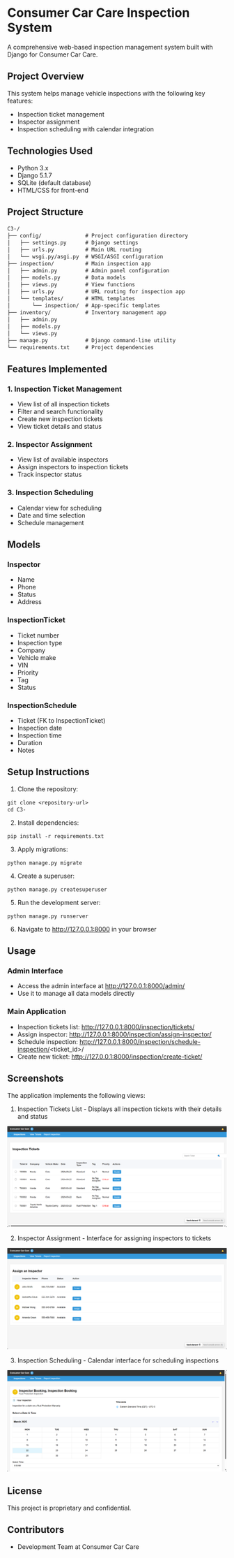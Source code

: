 # Consumer Car Care Inspection System

A comprehensive web-based inspection management system built with Django for Consumer Car Care.

## Project Overview

This system helps manage vehicle inspections with the following key features:
- Inspection ticket management
- Inspector assignment
- Inspection scheduling with calendar integration

## Technologies Used

- Python 3.x
- Django 5.1.7
- SQLite (default database)
- HTML/CSS for front-end

## Project Structure

```
C3-/
├── config/              # Project configuration directory
│   ├── settings.py      # Django settings
│   ├── urls.py          # Main URL routing
│   └── wsgi.py/asgi.py  # WSGI/ASGI configuration
├── inspection/          # Main inspection app
│   ├── admin.py         # Admin panel configuration
│   ├── models.py        # Data models
│   ├── views.py         # View functions
│   ├── urls.py          # URL routing for inspection app
│   └── templates/       # HTML templates
│       └── inspection/  # App-specific templates
├── inventory/           # Inventory management app
│   ├── admin.py
│   ├── models.py
│   └── views.py
├── manage.py            # Django command-line utility
└── requirements.txt     # Project dependencies
```

## Features Implemented

### 1. Inspection Ticket Management
- View list of all inspection tickets
- Filter and search functionality
- Create new inspection tickets
- View ticket details and status

### 2. Inspector Assignment
- View list of available inspectors
- Assign inspectors to inspection tickets
- Track inspector status

### 3. Inspection Scheduling
- Calendar view for scheduling
- Date and time selection
- Schedule management

## Models

### Inspector
- Name
- Phone
- Status
- Address

### InspectionTicket
- Ticket number
- Inspection type
- Company
- Vehicle make
- VIN
- Priority
- Tag
- Status

### InspectionSchedule
- Ticket (FK to InspectionTicket)
- Inspection date
- Inspection time
- Duration
- Notes

## Setup Instructions

1. Clone the repository:
```
git clone <repository-url>
cd C3-
```

2. Install dependencies:
```
pip install -r requirements.txt
```

3. Apply migrations:
```
python manage.py migrate
```

4. Create a superuser:
```
python manage.py createsuperuser
```

5. Run the development server:
```
python manage.py runserver
```

6. Navigate to http://127.0.0.1:8000 in your browser

## Usage

### Admin Interface
- Access the admin interface at http://127.0.0.1:8000/admin/
- Use it to manage all data models directly

### Main Application
- Inspection tickets list: http://127.0.0.1:8000/inspection/tickets/
- Assign inspector: http://127.0.0.1:8000/inspection/assign-inspector/
- Schedule inspection: http://127.0.0.1:8000/inspection/schedule-inspection/<ticket_id>/
- Create new ticket: http://127.0.0.1:8000/inspection/create-ticket/

## Screenshots

The application implements the following views:

1. Inspection Tickets List - Displays all inspection tickets with their details and status

![inspection-ticket](./Screenshots/inspection-ticket.png)

2. Inspector Assignment - Interface for assigning inspectors to tickets

![inspeciton-assign](./Screenshots/inspeciton-assign.png)

3. Inspection Scheduling - Calendar interface for scheduling inspections

![inspeciton-booking](./Screenshots/inspeciton-booking.png)

## License

This project is proprietary and confidential.

## Contributors

- Development Team at Consumer Car Care
